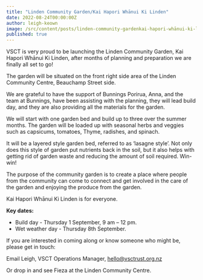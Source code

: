 ```yaml
---
title: "Linden Community Garden/Kai Hapori Whānui Ki Linden"
date: 2022-08-24T00:00:00Z
author: leigh-keown
image: /src/content/posts/linden-community-gardenkai-hapori-whānui-ki-linden.jpg
published: true
---
```


VSCT is very proud to be launching the Linden Community Garden, Kai Hapori Whānui Ki Linden, after months of planning and preparation we are finally all set to go!

The garden will be situated on the front right side area of the Linden Community Centre, Beauchamp Street side.

We are grateful to have the support of Bunnings Porirua, Anna, and the team at Bunnings, have been assisting with the planning, they will lead build day, and they are also providing all the materials for the garden.

We will start with one garden bed and build up to three over the summer months. The garden will be loaded up with seasonal herbs and veggies such as capsicums, tomatoes, Thyme, radishes, and spinach.

It will be a layered  style garden bed, referred to as ‘lasagne style’. Not only does this style of garden put nutrients back in the soil, but it also helps with getting rid of garden waste and reducing the amount of soil required. Win-win!

The purpose of the community garden is to create a place where people from the community can come to connect and get involved in the care of the garden and enjoying the produce from the garden.

Kai Hapori Whānui Ki Linden is for everyone.

**Key dates:**
- Build day - Thursday 1 September, 9 am – 12 pm.
- Wet weather day - Thursday 8th September.

If you are interested in coming along or know someone who might be, please get in touch:

Email Leigh, VSCT Operations Manager, [hello@vsctrust.org.nz](mailto:hello@vsctrust.org.nz)

Or drop in and see Fieza at the Linden Community Centre.
